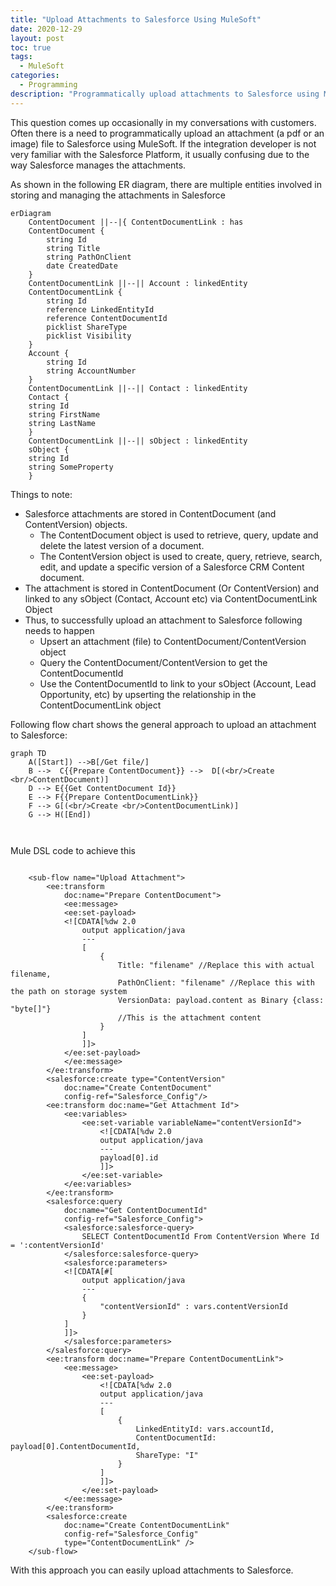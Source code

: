 ```yaml
---
title: "Upload Attachments to Salesforce Using MuleSoft"
date: 2020-12-29
layout: post
toc: true
tags: 
  - MuleSoft
categories: 
  - Programming
description: "Programmatically upload attachments to Salesforce using MuleSoft."
---
```

This question comes up occasionally in my conversations with customers. Often there is a need to programmatically upload an attachment (a pdf or an image) file to Salesforce using MuleSoft. If the integration developer is not very familiar with the Salesforce Platform, it usually confusing due to the way Salesforce manages the attachments.

As shown in the following ER diagram, there are multiple entities involved in storing and managing the attachments in Salesforce
```mermaid
erDiagram
    ContentDocument ||--|{ ContentDocumentLink : has
    ContentDocument {
        string Id
        string Title
        string PathOnClient
        date CreatedDate
    }
    ContentDocumentLink ||--|| Account : linkedEntity
    ContentDocumentLink {
        string Id
        reference LinkedEntityId
        reference ContentDocumentId
        picklist ShareType
        picklist Visibility
    }
    Account {
        string Id
        string AccountNumber
    }
    ContentDocumentLink ||--|| Contact : linkedEntity
    Contact {
    string Id
    string FirstName
    string LastName
    }
    ContentDocumentLink ||--|| sObject : linkedEntity
    sObject {
    string Id
    string SomeProperty
    }
```
Things to note:

- Salesforce attachments are stored in ContentDocument (and ContentVersion) objects.
  - The ContentDocument object is used to retrieve, query, update and delete the latest version of a document. 
  - The ContentVersion object is used to create, query, retrieve, search, edit, and update a specific version of a Salesforce CRM Content document.
- The attachment is stored in ContentDocument (Or ContentVersion) and linked to any sObject (Contact, Account etc) via ContentDocumentLink Object
- Thus, to successfully upload an attachment to Salesforce following needs to happen
  - Upsert an attachment (file) to ContentDocument/ContentVersion object
  - Query the ContentDocument/ContentVersion to get the ContentDocumentId
  - Use the ContentDocumentId to link to your sObject (Account, Lead Opportunity, etc) by upserting the relationship in the ContentDocumentLink object

Following flow chart shows the general approach to upload an attachment to Salesforce: 
```mermaid
graph TD
    A([Start]) -->B[/Get file/]
    B -->  C{{Prepare ContentDocument}} -->  D[(<br/>Create <br/>ContentDocument)]
    D --> E{{Get ContentDocument Id}}
    E --> F{{Prepare ContentDocumentLink}}
    F --> G[(<br/>Create <br/>ContentDocumentLink)]
    G --> H([End])
    
            
```

Mule DSL code to achieve this
```

    <sub-flow name="Upload Attachment">
        <ee:transform 
            doc:name="Prepare ContentDocument">
            <ee:message>
            <ee:set-payload>
            <![CDATA[%dw 2.0
                output application/java
                ---
                [
                    {
                        Title: "filename" //Replace this with actual filename,
                        PathOnClient: "filename" //Replace this with the path on storage system
                        VersionData: payload.content as Binary {class: "byte[]"}
                        //This is the attachment content
                    }
                ]
                ]]>
            </ee:set-payload>
            </ee:message>
        </ee:transform>
        <salesforce:create type="ContentVersion"
            doc:name="Create ContentDocument"
            config-ref="Salesforce_Config"/>
        <ee:transform doc:name="Get Attachment Id">
            <ee:variables>
                <ee:set-variable variableName="contentVersionId">
                    <![CDATA[%dw 2.0
                    output application/java
                    ---
                    payload[0].id
                    ]]>
                </ee:set-variable>
            </ee:variables>
        </ee:transform>
        <salesforce:query 
            doc:name="Get ContentDocumentId"
            config-ref="Salesforce_Config">
            <salesforce:salesforce-query>
                SELECT ContentDocumentId From ContentVersion Where Id = ':contentVersionId'
            </salesforce:salesforce-query>
            <salesforce:parameters>
            <![CDATA[#[
                output application/java
                ---
                {
                    "contentVersionId" : vars.contentVersionId
                }
            ]
            ]]>
            </salesforce:parameters>
        </salesforce:query>
        <ee:transform doc:name="Prepare ContentDocumentLink">
            <ee:message>
                <ee:set-payload>
                    <![CDATA[%dw 2.0
                    output application/java
                    ---
                    [
                        {
                            LinkedEntityId: vars.accountId,
                            ContentDocumentId: payload[0].ContentDocumentId,
                            ShareType: "I"
                        }
                    ]
                    ]]>
                </ee:set-payload>
            </ee:message>
        </ee:transform>
        <salesforce:create 
            doc:name="Create ContentDocumentLink"
            config-ref="Salesforce_Config"
            type="ContentDocumentLink" />
    </sub-flow>

```

With this approach you can easily upload attachments to Salesforce.
 


